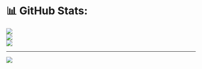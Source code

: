 # 📊 GitHub Stats:
![](https://github-readme-stats.vercel.app/api?username=lisenesh&theme=dark&hide_border=false&include_all_commits=false&count_private=false)<br/>
![](https://github-readme-streak-stats.herokuapp.com/?user=lisenesh&theme=dark&hide_border=false)<br/>
![](https://github-readme-stats.vercel.app/api/top-langs/?username=lisenesh&theme=dark&hide_border=false&include_all_commits=false&count_private=false&layout=compact)

---
[![](https://visitcount.itsvg.in/api?id=lisenesh&icon=0&color=0)](https://visitcount.itsvg.in)

<!-- Proudly created with GPRM ( https://gprm.itsvg.in ) -->
